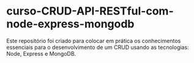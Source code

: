 # curso-CRUD-API-RESTful-com-node-express-mongodb
Este repositório foi criado para colocar em prática os conhecimentos essenciais para o desenvolvimento de um CRUD usando as tecnologias: Node, Express e MongoDB.
